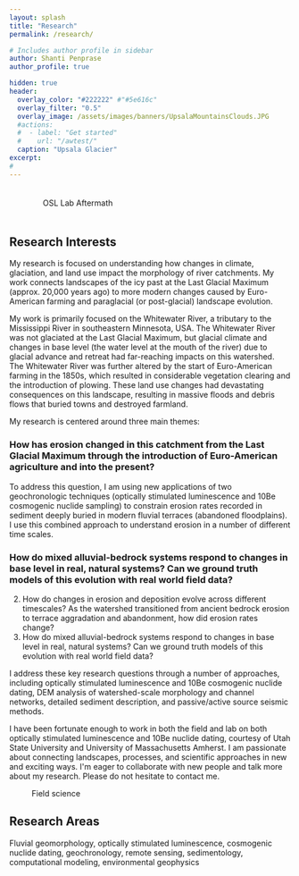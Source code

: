 ```yaml
---
layout: splash
title: "Research"
permalink: /research/

# Includes author profile in sidebar
author: Shanti Penprase
author_profile: true

hidden: true
header:
  overlay_color: "#222222" #"#5e616c"
  overlay_filter: "0.5"
  overlay_image: /assets/images/banners/UpsalaMountainsClouds.JPG
  #actions:
  #  - label: "Get started"
  #    url: "/awtest/"
  caption: "Upsala Glacier"
excerpt:
#         
---
```

<figure style="width: 300px; padding: 20px" class="align-right">
  <img src="{{ site.url }}{{ site.baseurl }}/assets/images/banners/IMG_2277.JPG" alt="">
  <figcaption>OSL Lab Aftermath</figcaption>
</figure>

## Research Interests

My research is focused on understanding how changes in climate, glaciation, and land use impact the morphology of river catchments. My work connects landscapes of the icy past at the Last Glacial Maximum (approx. 20,000 years ago) to more modern changes caused by Euro-American farming and paraglacial (or post-glacial) landscape evolution.

My work is primarily focused on the Whitewater River, a tributary to the Mississippi River in southeastern Minnesota, USA. The Whitewater River was not glaciated at the Last Glacial Maximum, but glacial climate and changes in base level (the water level at the mouth of the river) due to glacial advance and retreat had far-reaching impacts on this watershed. The Whitewater River was further altered by the start of Euro-American farming in the 1850s, which resulted in considerable vegetation clearing and the introduction of plowing. These land use changes had devastating consequences on this landscape, resulting in massive floods and debris flows that buried towns and destroyed farmland.

My research is centered around three main themes:

### How has erosion changed in this catchment from the Last Glacial Maximum through the introduction of Euro-American agriculture and into the present?

To address this question, I am using new applications of two geochronologic techniques (optically stimulated luminescence and 10Be cosmogenic nuclide sampling) to constrain erosion rates recorded in sediment deeply buried in modern fluvial terraces (abandoned floodplains). I use this combined approach to understand erosion in a number of different time scales.

 ### How do mixed alluvial-bedrock systems respond to changes in base level in real, natural systems? Can we ground truth models of this evolution with real world field data?

2. How do changes in erosion and deposition evolve across different timescales?
As the watershed transitioned from ancient bedrock erosion to terrace aggradation and abandonment, how did erosion rates change?
3. How do mixed alluvial-bedrock systems respond to changes in base level in real, natural systems? Can we ground truth models of this evolution with real world field data?

I address these key research questions through a number of approaches, including optically stimulated luminescence and 10Be cosmogenic nuclide dating, DEM analysis of watershed-scale morphology and channel networks, detailed sediment description, and passive/active source seismic methods.

I have been fortunate enough to work in both the field and lab on both optically stimulated luminescence and 10Be nuclide dating, courtesy of Utah State University and University of Massachusetts Amherst. I am passionate about connecting landscapes, processes, and scientific approaches in new and exciting ways. I'm eager to collaborate with new people and talk more about my research. Please do not hesitate to contact me.

<figure style="width: 300px" class="align-left">
  <img src="{{ site.url }}{{ site.baseurl }}/assets/images/banners/IMG_0211.JPG" alt="">
  <figcaption>Field science</figcaption>
</figure>

## Research Areas
Fluvial geomorphology, optically stimulated luminescence, cosmogenic nuclide dating, geochronology, remote sensing, sedimentology, computational modeling, environmental geophysics
